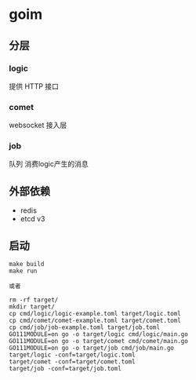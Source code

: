 # goim

## 分层

### logic
提供 HTTP 接口

### comet
websocket 接入层

### job
队列 消费logic产生的消息

## 外部依赖
 * redis
 * etcd v3

## 启动
```
make build
make run

或者

rm -rf target/
mkdir target/
cp cmd/logic/logic-example.toml target/logic.toml
cp cmd/comet/comet-example.toml target/comet.toml
cp cmd/job/job-example.toml target/job.toml
GO111MODULE=on go -o target/logic cmd/logic/main.go
GO111MODULE=on go -o target/comet cmd/comet/main.go
GO111MODULE=on go -o target/job cmd/job/main.go
target/logic -conf=target/logic.toml
target/comet -conf=target/comet.toml
target/job -conf=target/job.toml
```
